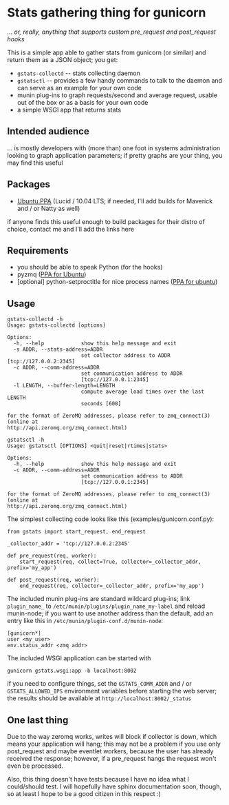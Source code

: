 # Stats gathering thing for gunicorn 

*... or, really, anything that supports custom pre_request and post_request hooks*

This is a simple app able to gather stats from gunicorn (or similar) and return
them as a JSON object; you get:
* `gstats-collectd` -- stats collecting daemon
* `gstatsctl` -- provides a few handy commands to talk to the daemon and can serve 
  as an example for your own code 
* munin plug-ins to graph requests/second and average request, usable out of the
  box or as a basis for your own code
* a simple WSGI app that returns stats 

## Intended audience
... is mostly developers with (more than) one foot in systems administration 
looking to graph application parameters; if pretty graphs are your thing, you may
find this useful

## Packages
* [Ubuntu PPA](https://launchpad.net/~iacobs/+archive/ppa) (Lucid / 10.04 LTS; if
  needed, I'll add builds for Maverick and / or Natty as well)

if anyone finds this useful enough to build packages for their distro of choice,
contact me and I'll add the links here

## Requirements
* you should be able to speak Python (for the hooks)
* pyzmq ([PPA for Ubuntu](https://launchpad.net/~iacobs/+archive/zeromq))
* [optional] python-setproctitle for nice process names 
  ([PPA for ubuntu](https://launchpad.net/~iacobs/+archive/ppa))

## Usage
    gstats-collectd -h
    Usage: gstats-collectd [options]

    Options:
      -h, --help            show this help message and exit
      -s ADDR, --stats-address=ADDR
                            set collector address to ADDR [tcp://127.0.0.2:2345]
      -c ADDR, --comm-address=ADDR
                            set communication address to ADDR
                            [tcp://127.0.0.1:2345]
      -l LENGTH, --buffer-length=LENGTH
                            compute average load times over the last LENGTH
                            seconds [600]

    for the format of ZeroMQ addresses, please refer to zmq_connect(3) (online at
    http://api.zeromq.org/zmq_connect.html)

    gstatsctl -h
    Usage: gstatsctl [OPTIONS] <quit|reset|rtimes|stats>

    Options:
      -h, --help            show this help message and exit
      -c ADDR, --comm-address=ADDR
                            set communication address to ADDR
                            [tcp://127.0.0.1:2345]

    for the format of ZeroMQ addresses, please refer to zmq_connect(3) (online at
    http://api.zeromq.org/zmq_connect.html)

The simplest collecting code looks like this (examples/gunicorn.conf.py):

    from gstats import start_request, end_request

    _collector_addr = 'tcp://127.0.0.2:2345'

    def pre_request(req, worker):
        start_request(req, collect=True, collector=_collector_addr, prefix='my_app')

    def post_request(req, worker):
        end_request(req, collector=_collector_addr, prefix='my_app')

The included munin plug-ins are standard wildcard plug-ins; link `plugin_name_` to
`/etc/munin/plugins/plugin_name_my-label` and reload munin-node; if you want to use 
another address than the default, add an entry like this in 
`/etc/munin/plugin-conf.d/munin-node`:

    [gunicorn*]
    user <my_user>
    env.status_addr <zmq addr>

The included WSGI application can be started with

    gunicorn gstats.wsgi:app -b localhost:8002

if you need to configure things, set the `GSTATS_COMM_ADDR` and / or
`GSTATS_ALLOWED_IPS` environment variables before starting the web server; the 
results should be available at `http://localhost:8002/_status`

## One last thing
Due to the way zeromq works, writes will block if collector is down, which means
your application will hang; this may not be a problem if you use only post_request
and maybe eventlet workers, because the user has already received the response;
however, if a pre_request hangs the request won't even be processed.

Also, this thing doesn't have tests because I have no idea what I could/should test.
I will hopefully have sphinx documentation soon, though, so at least I hope to be a 
good citizen in this respect :)
